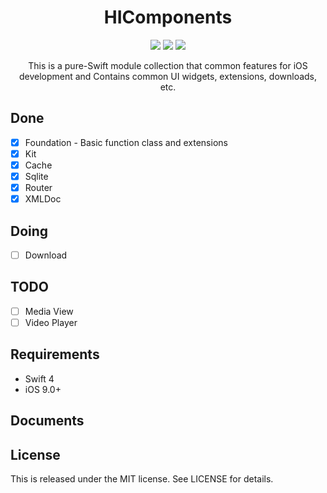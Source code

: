<h1 align="center">HIComponents</h1>

<p align="center">
<a href="https://travis-ci.org/HonQii/HIComponents"><img src="https://travis-ci.org/HonQii/HIComponents.svg"></a>
<a href="https://github.com/Carthage/Carthage"><img src="https://img.shields.io/badge/Carthage-compatible-4BC51D.svg?style=flat"></a>
<a href="https://raw.githubusercontent.com/HonQii/HIComponents/master/LICENSE"><img src="https://img.shields.io/badge/license-MIT-green.svg?style=flat"></a>
</p>

<p align="center"> This is a pure-Swift module collection that common features for iOS development and Contains common UI widgets, extensions, downloads, etc. </p>


## Done  
* [x] Foundation - Basic function class and extensions
* [x] Kit
* [x] Cache 
* [x] Sqlite
* [x] Router
* [x] XMLDoc

## Doing
* [ ] Download

## TODO
* [ ] Media View
* [ ] Video Player

## Requirements
* Swift 4
* iOS 9.0+

## Documents


## License
This is released under the MIT license. See LICENSE for details.



